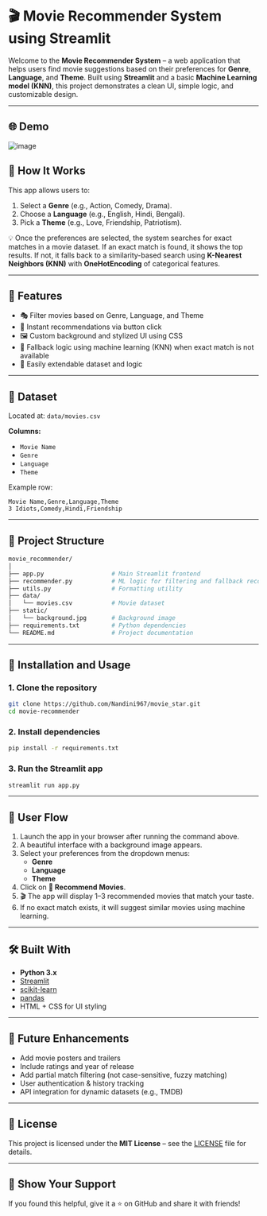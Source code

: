 # 🎬 Movie Recommender System using Streamlit

Welcome to the **Movie Recommender System** – a web application that helps users find movie suggestions based on their preferences for **Genre**, **Language**, and **Theme**. Built using **Streamlit** and a basic **Machine Learning model (KNN)**, this project demonstrates a clean UI, simple logic, and customizable design.

---

## 🌐 Demo

![image](https://github.com/user-attachments/assets/c01d3fdc-68ef-4eea-b680-e3f9e7397890)


## 🧠 How It Works

This app allows users to:

1. Select a **Genre** (e.g., Action, Comedy, Drama).
2. Choose a **Language** (e.g., English, Hindi, Bengali).
3. Pick a **Theme** (e.g., Love, Friendship, Patriotism).

💡 Once the preferences are selected, the system searches for exact matches in a movie dataset. If an exact match is found, it shows the top results. If not, it falls back to a similarity-based search using **K-Nearest Neighbors (KNN)** with **OneHotEncoding** of categorical features.

---

## 📸 Features

- 🎭 Filter movies based on Genre, Language, and Theme
- 🎯 Instant recommendations via button click
- 🖼️ Custom background and stylized UI using CSS
- 🤖 Fallback logic using machine learning (KNN) when exact match is not available
- 🔁 Easily extendable dataset and logic

---

## 🧾 Dataset

Located at: `data/movies.csv`

**Columns:**
- `Movie Name`
- `Genre`
- `Language`
- `Theme`

Example row:
```csv
Movie Name,Genre,Language,Theme
3 Idiots,Comedy,Hindi,Friendship
```

---

## 📂 Project Structure

```bash
movie_recommender/
│
├── app.py                   # Main Streamlit frontend
├── recommender.py           # ML logic for filtering and fallback recommendations
├── utils.py                 # Formatting utility
├── data/
│   └── movies.csv           # Movie dataset
├── static/
│   └── background.jpg       # Background image
├── requirements.txt         # Python dependencies
└── README.md                # Project documentation
```

---
## 🚀 Installation and Usage

### 1. Clone the repository
```bash
git clone https://github.com/Nandini967/movie_star.git
cd movie-recommender
```

### 2. Install dependencies
```bash
pip install -r requirements.txt
```

### 3. Run the Streamlit app
```bash
streamlit run app.py
```

---

## 📱 User Flow

1. Launch the app in your browser after running the command above.
2. A beautiful interface with a background image appears.
3. Select your preferences from the dropdown menus:
    - **Genre**
    - **Language**
    - **Theme**
4. Click on **🍿 Recommend Movies**.
5. 🎬 The app will display 1–3 recommended movies that match your taste.
6. If no exact match exists, it will suggest similar movies using machine learning.

---

## 🛠️ Built With

- **Python 3.x**
- [Streamlit](https://streamlit.io/)
- [scikit-learn](https://scikit-learn.org/)
- [pandas](https://pandas.pydata.org/)
- HTML + CSS for UI styling

---

## 🎯 Future Enhancements

- Add movie posters and trailers
- Include ratings and year of release
- Add partial match filtering (not case-sensitive, fuzzy matching)
- User authentication & history tracking
- API integration for dynamic datasets (e.g., TMDB)

---


## 📜 License

This project is licensed under the **MIT License** – see the [LICENSE](LICENSE) file for details.

---

## 🌟 Show Your Support

If you found this helpful, give it a ⭐ on GitHub and share it with friends!




